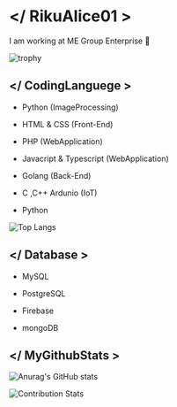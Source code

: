 # </ RikuAlice01 >
 I am working at ME Group Enterprise 🤗
 
 ![trophy](https://github-profile-trophy.vercel.app/?username=RikuAlice01&theme=onedark&row=1&column7)

## </ CodingLanguege >
- Python (ImageProcessing)

- HTML & CSS (Front-End)

- PHP (WebApplication)

- Javacript & Typescript (WebApplication)

- Golang (Back-End)

- C ,C++ Ardunio (IoT)

- Python

![Top Langs](https://github-readme-stats.vercel.app/api/top-langs/?username=RikuAlice01)


## </ Database >
- MySQL

- PostgreSQL

- Firebase

- mongoDB


## </ MyGithubStats >
![Anurag's GitHub stats](https://github-readme-stats.vercel.app/api?username=RikuAlice01&show_icons=true&theme=radical)

![Contribution Stats](https://github-contribution-stats.vercel.app/api/?username=RikuAlice01)


